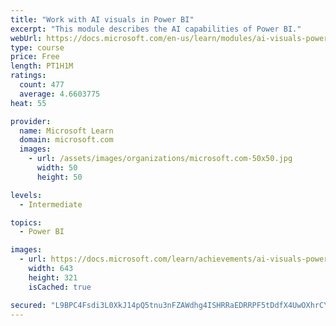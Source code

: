 ```yaml
---
title: "Work with AI visuals in Power BI"
excerpt: "This module describes the AI capabilities of Power BI."
webUrl: https://docs.microsoft.com/en-us/learn/modules/ai-visuals-power-bi/
type: course
price: Free
length: PT1H1M
ratings:
  count: 477
  average: 4.6603775
heat: 55

provider:
  name: Microsoft Learn
  domain: microsoft.com
  images:
    - url: /assets/images/organizations/microsoft.com-50x50.jpg
      width: 50
      height: 50

levels:
  - Intermediate

topics:
  - Power BI

images:
  - url: https://docs.microsoft.com/learn/achievements/ai-visuals-power-bi-social.png
    width: 643
    height: 321
    isCached: true

secured: "L9BPC4Fsdi3L0XkJ14pQ5tnu3nFZAWdhg4ISHRRaEDRRPF5tDdfX4UwOXhrCYFKsDvx374JGPFIQr1UkLk5jeYCOeGpA4uNbTwXh/sqoMAILVLOKDjUxvzmohfmEIG7bku+Hu707S1byJn7nAM82BNA3cFxcfST6i+SfmbX8RbLqRuorqurNlhGDH1Z6g1IcMouZBo6pcDBFTCxr6NmkR9itnjwsyhbxlUP8lBTyKGHYyYHSVzfWlT0hJx/sJJOp4kiuSFDQcl9tBI2RpDeg9d9E375wM62yknqapMUnyWSinA+0f3Cm+PzfAp7pi/BzX3Ovi94s2gBG2L0xPxBHW4QRiwSp7989pQ6ESwWhCfk2OIu1gwpRIJBjkDncb8b5p7+zUI4qnMIpw2ip5yFwcFBeKeSTQ4ZRhfNd3UQYxz0=;G7tBNFmbVS6AdJojc1u2xA=="
---
```


